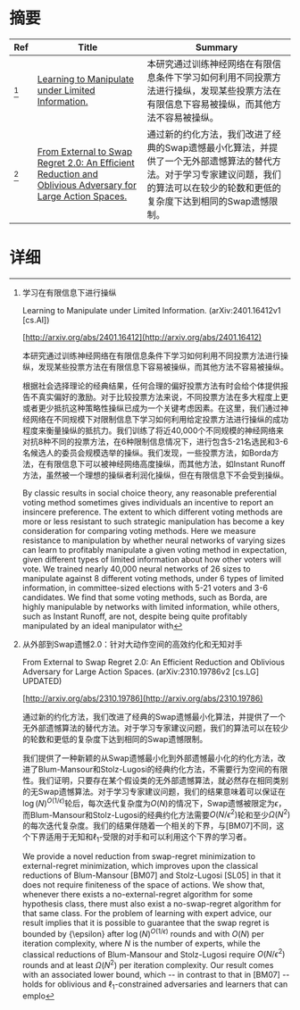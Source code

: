 # 摘要

| Ref | Title | Summary |
| --- | --- | --- |
| [^1] | [Learning to Manipulate under Limited Information.](http://arxiv.org/abs/2401.16412) | 本研究通过训练神经网络在有限信息条件下学习如何利用不同投票方法进行操纵，发现某些投票方法在有限信息下容易被操纵，而其他方法不容易被操纵。 |
| [^2] | [From External to Swap Regret 2.0: An Efficient Reduction and Oblivious Adversary for Large Action Spaces.](http://arxiv.org/abs/2310.19786) | 通过新的约化方法，我们改进了经典的Swap遗憾最小化算法，并提供了一个无外部遗憾算法的替代方法。对于学习专家建议问题，我们的算法可以在较少的轮数和更低的复杂度下达到相同的Swap遗憾限制。 |

# 详细

[^1]: 学习在有限信息下进行操纵

    Learning to Manipulate under Limited Information. (arXiv:2401.16412v1 [cs.AI])

    [http://arxiv.org/abs/2401.16412](http://arxiv.org/abs/2401.16412)

    本研究通过训练神经网络在有限信息条件下学习如何利用不同投票方法进行操纵，发现某些投票方法在有限信息下容易被操纵，而其他方法不容易被操纵。

    

    根据社会选择理论的经典结果，任何合理的偏好投票方法有时会给个体提供报告不真实偏好的激励。对于比较投票方法来说，不同投票方法在多大程度上更或者更少抵抗这种策略性操纵已成为一个关键考虑因素。在这里，我们通过神经网络在不同规模下对限制信息下学习如何利用给定投票方法进行操纵的成功程度来衡量操纵的抵抗力。我们训练了将近40,000个不同规模的神经网络来对抗8种不同的投票方法，在6种限制信息情况下，进行包含5-21名选民和3-6名候选人的委员会规模选举的操纵。我们发现，一些投票方法，如Borda方法，在有限信息下可以被神经网络高度操纵，而其他方法，如Instant Runoff方法，虽然被一个理想的操纵者利润化操纵，但在有限信息下不会受到操纵。

    By classic results in social choice theory, any reasonable preferential voting method sometimes gives individuals an incentive to report an insincere preference. The extent to which different voting methods are more or less resistant to such strategic manipulation has become a key consideration for comparing voting methods. Here we measure resistance to manipulation by whether neural networks of varying sizes can learn to profitably manipulate a given voting method in expectation, given different types of limited information about how other voters will vote. We trained nearly 40,000 neural networks of 26 sizes to manipulate against 8 different voting methods, under 6 types of limited information, in committee-sized elections with 5-21 voters and 3-6 candidates. We find that some voting methods, such as Borda, are highly manipulable by networks with limited information, while others, such as Instant Runoff, are not, despite being quite profitably manipulated by an ideal manipulator with
    
[^2]: 从外部到Swap遗憾2.0：针对大动作空间的高效约化和无知对手

    From External to Swap Regret 2.0: An Efficient Reduction and Oblivious Adversary for Large Action Spaces. (arXiv:2310.19786v2 [cs.LG] UPDATED)

    [http://arxiv.org/abs/2310.19786](http://arxiv.org/abs/2310.19786)

    通过新的约化方法，我们改进了经典的Swap遗憾最小化算法，并提供了一个无外部遗憾算法的替代方法。对于学习专家建议问题，我们的算法可以在较少的轮数和更低的复杂度下达到相同的Swap遗憾限制。

    

    我们提供了一种新颖的从Swap遗憾最小化到外部遗憾最小化的约化方法，改进了Blum-Mansour和Stolz-Lugosi的经典约化方法，不需要行为空间的有限性。我们证明，只要存在某个假设类的无外部遗憾算法，就必然存在相同类别的无Swap遗憾算法。对于学习专家建议问题，我们的结果意味着可以保证在$\log(N)^{O(1/\epsilon)}$轮后，每次迭代复杂度为$O(N)$的情况下，Swap遗憾被限定为$\epsilon$，而Blum-Mansour和Stolz-Lugosi的经典约化方法需要$O(N/\epsilon^2)$轮和至少$\Omega(N^2)$的每次迭代复杂度。我们的结果伴随着一个相关的下界，与[BM07]不同，这个下界适用于无知和$\ell_1$-受限的对手和可以利用这个下界的学习者。

    We provide a novel reduction from swap-regret minimization to external-regret minimization, which improves upon the classical reductions of Blum-Mansour [BM07] and Stolz-Lugosi [SL05] in that it does not require finiteness of the space of actions. We show that, whenever there exists a no-external-regret algorithm for some hypothesis class, there must also exist a no-swap-regret algorithm for that same class. For the problem of learning with expert advice, our result implies that it is possible to guarantee that the swap regret is bounded by {\epsilon} after $\log(N)^{O(1/\epsilon)}$ rounds and with $O(N)$ per iteration complexity, where $N$ is the number of experts, while the classical reductions of Blum-Mansour and Stolz-Lugosi require $O(N/\epsilon^2)$ rounds and at least $\Omega(N^2)$ per iteration complexity. Our result comes with an associated lower bound, which -- in contrast to that in [BM07] -- holds for oblivious and $\ell_1$-constrained adversaries and learners that can emplo
    

